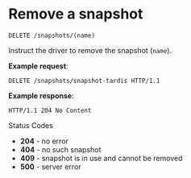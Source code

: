 # Remove a snapshot

`DELETE /snapshots/(name)`

Instruct the driver to remove the snapshot (`name`).

**Example request**:

    DELETE /snapshots/snapshot-tardis HTTP/1.1

**Example response**:

    HTTP/1.1 204 No Content

Status Codes

-   **204** - no error
-   **404** - no such snapshot
-   **409** - snapshot is in use and cannot be removed
-   **500** - server error
